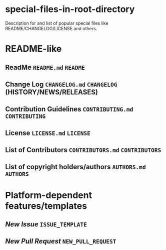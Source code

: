 # special-files-in-root-directory
Description for and list of popular special files like README/CHANGELOG/LICENSE and others.

# README-like

## ReadMe `README.md` `README`

## Change Log `CHANGELOG.md` `CHANGELOG` (HISTORY/NEWS/RELEASES)

## Contribution Guidelines `CONTRIBUTING.md` `CONTRIBUTING`

## License `LICENSE.md` `LICENSE`

## List of Contributors `CONTRIBUTORS.md` `CONTRIBUTORS`

## List of copyright holders/authors `AUTHORS.md` `AUTHORS`

# Platform-dependent features/templates

## *New Issue* `ISSUE_TEMPLATE`

## *New Pull Request* `NEW_PULL_REQUEST`



